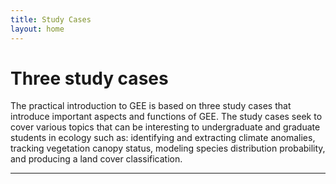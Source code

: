 ```yaml
---
title: Study Cases
layout: home
---
```


# Three study cases

The practical introduction to GEE is based on three study cases that introduce important aspects and functions of GEE. The study cases seek to cover various topics that can be interesting to undergraduate and graduate students in ecology such as: identifying and extracting climate anomalies, tracking vegetation canopy status, modeling species distribution probability, and producing a land cover classification.


----

[Just the Docs]: https://just-the-docs.github.io/just-the-docs/
[GitHub Pages]: https://docs.github.com/en/pages
[README]: https://github.com/just-the-docs/just-the-docs-template/blob/main/README.md
[Jekyll]: https://jekyllrb.com
[GitHub Pages / Actions workflow]: https://github.blog/changelog/2022-07-27-github-pages-custom-github-actions-workflows-beta/
[use this template]: https://github.com/just-the-docs/just-the-docs-template/generate
